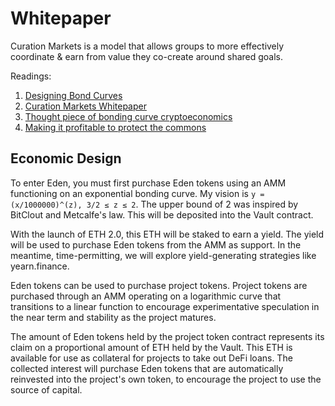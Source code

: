# Whitepaper

Curation Markets is a model that allows groups to more effectively coordinate & earn from value they co-create around shared goals.

Readings:
1. [Designing Bond Curves](https://medium.com/thoughtchains/on-single-bonding-curves-for-continuous-token-models-a167f5ffef89)
1. [Curation Markets Whitepaper](https://docs.google.com/document/d/1VNkBjjGhcZUV9CyC0ccWYbqeOoVKT2maqX0rK3yXB20/edit)
1. [Thought piece of bonding curve cryptoeconomics](https://blog.cosmos.network/distribution-curves-a-thought-piece-on-cryptoeconomics-246b43a3a5ee)
1. [Making it profitable to protect the commons](https://medium.com/@simondlr/saving-the-planet-making-it-profitable-to-protect-the-commons-50393906fe22)

## Economic Design

To enter Eden, you must first purchase Eden tokens using an AMM functioning on an exponential bonding curve. My vision is `y = (x/1000000)^(z), 3/2 ≤ z ≤ 2`.  The upper bound of 2 was inspired by BitClout and Metcalfe's law. This will be deposited into the Vault contract.

With the launch of ETH 2.0, this ETH will be staked to earn a yield. The yield will be used to purchase Eden tokens from the AMM as support. In the meantime, time-permitting, we will explore yield-generating strategies like yearn.finance.

Eden tokens can be used to purchase project tokens. Project tokens are purchased through an AMM operating on a logarithmic curve that transitions to a linear function to encourage experimentative speculation in the near term and stability as the project matures. 

The amount of Eden tokens held by the project token contract represents its claim on a proportional amount of ETH held by the Vault. This ETH is available for use as collateral for projects to take out DeFi loans. The collected interest will purchase Eden tokens that are automatically reinvested into the project's own token, to encourage the project to use the source of capital.

